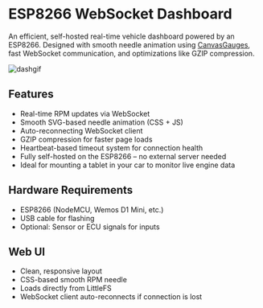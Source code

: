 # ESP8266 WebSocket Dashboard

An efficient, self-hosted real-time vehicle dashboard powered by an ESP8266. Designed with smooth needle animation using [CanvasGauges](https://canvas-gauges.com/), fast WebSocket communication, and optimizations like GZIP compression.

![dashgif](https://github.com/user-attachments/assets/c9d0ad6e-0117-4890-9a22-09e2b994efaf)

## Features

- Real-time RPM updates via WebSocket
- Smooth SVG-based needle animation (CSS + JS)
- Auto-reconnecting WebSocket client
- GZIP compression for faster page loads
- Heartbeat-based timeout system for connection health
- Fully self-hosted on the ESP8266 – no external server needed
- Ideal for mounting a tablet in your car to monitor live engine data

## Hardware Requirements

- ESP8266 (NodeMCU, Wemos D1 Mini, etc.)
- USB cable for flashing
- Optional: Sensor or ECU signals for inputs

## Web UI

- Clean, responsive layout
- CSS-based smooth RPM needle
- Loads directly from LittleFS
- WebSocket client auto-reconnects if connection is lost
